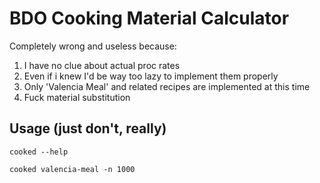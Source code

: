 # BDO Cooking Material Calculator

Completely wrong and useless because:

1. I have no clue about actual proc rates
2. Even if i knew I'd be way too lazy to implement them properly
3. Only 'Valencia Meal' and related recipes are implemented at this time
4. Fuck material substitution

## Usage (just don't, really)

```
cooked --help
```
```
cooked valencia-meal -n 1000
```
